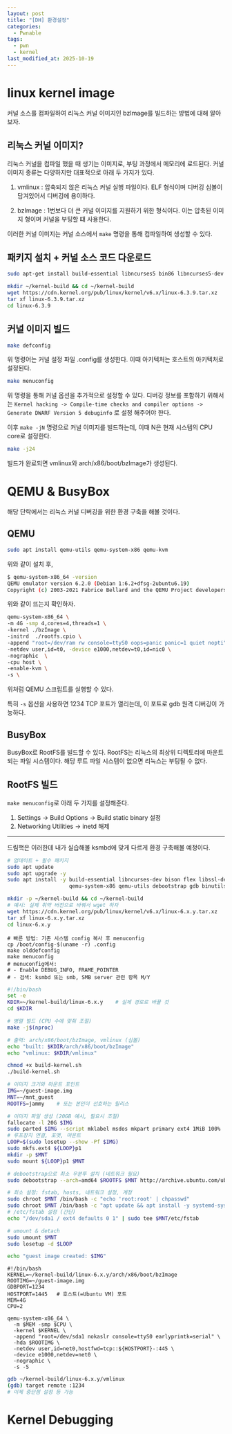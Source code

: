 ```yaml
---
layout: post
title: "[DH] 환경설정"
categories:
  - Pwnable
tags:
  - pwn
  - kernel
last_modified_at: 2025-10-19
---
```


# linux kernel image 

커널 소스를 컴파일하여 리눅스 커널 이미지인 bzImage를 빌드하는 방법에 대해 알아보자. 

## 리눅스 커널 이미지? 

리눅스 커널을 컴파일 했을 때 생기는 이미지로, 부팅 과정에서 메모리에 로드된다. 커널 이미지 종류는 다양하지만 대표적으로 아래 두 가지가 있다. 

1. vmlinux 
: 압축되지 않은 리눅스 커널 실행 파일이다. ELF 형식이며 디버깅 심볼이 담겨있어서 디버깅에 용이하다. 

2. bzImage
: 1번보다 더 큰 커널 이미지를 지원하기 위한 형식이다. 이는 압축된 이미지 형이며 커널을 부팅할 떄 사용한다. 

이러한 커널 이미지는 커널 소스에서 `make` 명령을 통해 컴파일하여 생성할 수 있다. 

## 패키지 설치 + 커널 소스 코드 다운로드 

```bash 
sudo apt-get install build-essential libncurses5 bin86 libncurses5-dev libssl-dev bison flex libelf-dev
```

```bash
mkdir ~/kernel-build && cd ~/kernel-build
wget https://cdn.kernel.org/pub/linux/kernel/v6.x/linux-6.3.9.tar.xz
tar xf linux-6.3.9.tar.xz
cd linux-6.3.9
```

## 커널 이미지 빌드 

```bash 
make defconfig
```

위 명령어는 커널 설정 파일 .config를 생성한다. 이때 아키텍처는 호스트의 아키텍처로 설정된다. 

```bash 
make menuconfig
```

위 명령을 통해 커널 옵션을 추가적으로 설정할 수 있다. 
디버깅 정보를 포함하기 위해서는 `Kernel hacking -> Compile-time checks and compiler options -> Generate DWARF Version 5 debuginfo` 로 설정 해주어야 한다. 

이후 `make -jN` 명령으로 커널 이미지를 빌드하는데, 이때 N은 현재 시스템의 CPU core로 설정한다. 

```bash 
make -j24
```

빌드가 완료되면 vmlinux와 arch/x86/boot/bzImage가 생성된다. 

# QEMU & BusyBox 

해당 단락에서는 리눅스 커널 디버깅을 위한 환경 구축을 해볼 것이다. 

## QEMU 

```bash 
sudo apt install qemu-utils qemu-system-x86 qemu-kvm
```

위와 같이 설치 후, 

```bash 
$ qemu-system-x86_64 -version
QEMU emulator version 6.2.0 (Debian 1:6.2+dfsg-2ubuntu6.19)
Copyright (c) 2003-2021 Fabrice Bellard and the QEMU Project developers
```

위와 같이 뜨는지 확인하자. 

```bash 
qemu-system-x86_64 \
-m 4G -smp 4,cores=4,threads=1 \
-kernel ./bzImage \
-initrd  ./rootfs.cpio \
-append "root=/dev/ram rw console=ttyS0 oops=panic panic=1 quiet nopti" \
-netdev user,id=t0, -device e1000,netdev=t0,id=nic0 \
-nographic  \
-cpu host \
-enable-kvm \
-s \
```

위처럼 QEMU 스크립트를 실행할 수 있다. 

특히 `-s` 옵션을 사용하면 1234 TCP 포트가 열리는데, 이 포트로 gdb 원격 디버깅이 가능하다. 

## BusyBox 

BusyBox로 RootFS를 빌드할 수 있다. RootFS는 리눅스의 최상위 디렉토리에 마운트 되는 파일 시스템이다. 해당 루트 파일 시스템이 없으면 리눅스는 부팅될 수 없다. 

## RootFS 빌드 

`make menuconfig`로 아래 두 가지를 설정해준다. 
1. Settings -> Build Options -> Build static binary 설정 
2. Networking Utilities -> inetd 해제 

---

드림핵은 이러한데 내가 실습해볼 ksmbd에 맞게 다르게 환경 구축해볼 예정이다. 



```bash 
# 업데이트 + 필수 패키지
sudo apt update
sudo apt upgrade -y
sudo apt install -y build-essential libncurses-dev bison flex libssl-dev libelf-dev bc wget git \
                    qemu-system-x86 qemu-utils debootstrap gdb binutils

```

```bash
mkdir -p ~/kernel-build && cd ~/kernel-build
# 예시: 실제 취약 버전으로 바꿔서 wget 하자
wget https://cdn.kernel.org/pub/linux/kernel/v6.x/linux-6.x.y.tar.xz
tar xf linux-6.x.y.tar.xz
cd linux-6.x.y
```

```
# 빠른 방법: 기존 시스템 config 복사 후 menuconfig
cp /boot/config-$(uname -r) .config
make olddefconfig
make menuconfig
# menuconfig에서:
# - Enable DEBUG_INFO, FRAME_POINTER
# - 검색: ksmbd 또는 smb, SMB server 관련 항목 M/Y
```

```sh
#!/bin/bash
set -e
KDIR=~/kernel-build/linux-6.x.y    # 실제 경로로 바꿀 것
cd $KDIR

# 병렬 빌드 (CPU 수에 맞춰 조절)
make -j$(nproc)

# 출력: arch/x86/boot/bzImage, vmlinux (심볼)
echo "built: $KDIR/arch/x86/boot/bzImage"
echo "vmlinux: $KDIR/vmlinux"
```

```bash
chmod +x build-kernel.sh
./build-kernel.sh
```

```bash
# 이미지 크기와 마운트 포인트
IMG=~/guest-image.img
MNT=~/mnt_guest
ROOTFS=jammy    # 또는 본인이 선호하는 릴리스

# 이미지 파일 생성 (20GB 예시, 필요시 조절)
fallocate -l 20G $IMG
sudo parted $IMG --script mklabel msdos mkpart primary ext4 1MiB 100% 
# 루프장치 연결, 포맷, 마운트
LOOP=$(sudo losetup --show -Pf $IMG)
sudo mkfs.ext4 ${LOOP}p1
mkdir -p $MNT
sudo mount ${LOOP}p1 $MNT

# debootstrap으로 최소 우분투 설치 (네트워크 필요)
sudo debootstrap --arch=amd64 $ROOTFS $MNT http://archive.ubuntu.com/ubuntu/

# 최소 설정: fstab, hosts, 네트워크 설정, 계정
sudo chroot $MNT /bin/bash -c "echo 'root:root' | chpasswd"
sudo chroot $MNT /bin/bash -c "apt update && apt install -y systemd-sysv ssh"
# /etc/fstab 설정 (간단)
echo "/dev/sda1 / ext4 defaults 0 1" | sudo tee $MNT/etc/fstab

# umount & detach
sudo umount $MNT
sudo losetup -d $LOOP

echo "guest image created: $IMG"
```

```
#!/bin/bash
KERNEL=~/kernel-build/linux-6.x.y/arch/x86/boot/bzImage
ROOTIMG=~/guest-image.img
GDBPORT=1234
HOSTPORT=1445   # 호스트(=Ubuntu VM) 포트
MEM=4G
CPU=2

qemu-system-x86_64 \
  -m $MEM -smp $CPU \
  -kernel $KERNEL \
  -append "root=/dev/sda1 nokaslr console=ttyS0 earlyprintk=serial" \
  -hda $ROOTIMG \
  -netdev user,id=net0,hostfwd=tcp::${HOSTPORT}-:445 \
  -device e1000,netdev=net0 \
  -nographic \
  -s -S
```

```bash
gdb ~/kernel-build/linux-6.x.y/vmlinux
(gdb) target remote :1234
# 이제 중단점 설정 등 가능
```


# Kernel Debugging 